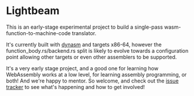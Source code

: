# Lightbeam

This is an early-stage experimental project to build a single-pass
wasm-function-to-machine-code translator.

It's currently built with [dynasm](https://crates.io/crates/dynasm) and
targets x86-64, however the function\_body.rs/backend.rs split is likely
to evolve towards a configuration point allowing other targets or even
other assemblers to be supported.

It's a very early stage project, and a good one for learning how
WebAssembly works at a low level, for learning assembly programming, or
both! And we're happy to mentor. So welcome, and check out the
[issue tracker] to see what's happening and how to get involved!

[issue tracker]: https://github.com/CraneStation/lightbeam/issues
